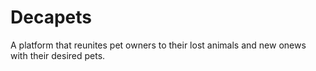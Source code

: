 # Decapets
A platform that reunites pet owners to their lost animals and new onews with their desired pets. 
